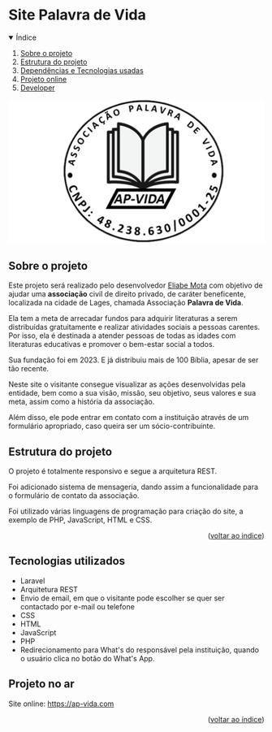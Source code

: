 # Site Palavra de Vida

<!-- Sumário -->
<details open>
  <summary name="indice">Índice</summary>
  <ol>
    <li><a href="#projeto">Sobre o projeto</a></li>
    <li><a href="#estrutura">Estrutura do projeto</a></li>
    <li><a href="#tecnologias">Dependências e Tecnologias usadas</a></li>
    <li><a href="#link">Projeto online</a></li>
    <li><a href="#developers">Developer</a></li>
  </ol>
</details>

<img src="public/assets/img/logo-ap-vida.png" alt="Logo da associação Palavra de Vida" style="width:50rem;" />

<h2 name="projeto"> Sobre o projeto </h2>

Este projeto será realizado pelo desenvolvedor <a href="https://github.com/Eliabe-Ribeiro-22">Eliabe Mota</a> com objetivo de ajudar uma **associação** civil de direito privado, de caráter beneficente, localizada na cidade de Lages, chamada Associação **Palavra de Vida**. 

Ela tem a meta de arrecadar fundos para adquirir literaturas a serem distribuídas gratuitamente e realizar atividades sociais a pessoas carentes. Por isso, ela é destinada a atender pessoas de todas as idades com literaturas educativas e promover o bem-estar social a todos.

Sua fundação foi em 2023. E já distribuiu mais de 100 Bíblia, apesar de ser tão recente.

Neste site o visitante consegue visualizar as ações desenvolvidas pela entidade, bem como a sua visão, missão, seu objetivo, seus valores e sua meta, assim como a história da associação.

Além disso, ele pode entrar em contato com a instituição através de um formulário apropriado, caso queira ser um sócio-contribuinte.

<h2 name="estrutura"> Estrutura do projeto  </h2>
O projeto é totalmente responsivo e segue a arquitetura REST.

Foi adicionado sistema de mensageria, dando assim a funcionalidade para o formulário de contato da associação.

Foi utilizado várias linguagens de programação para criação do site, a exemplo de PHP, JavaScript, HTML e CSS.
<p align="right">(<a href="#indice">voltar ao indice</a>)</p>

## Tecnologias utilizados

- Laravel
- Arquitetura REST
- Envio de email, em que o visitante pode escolher se quer ser contactado por e-mail ou telefone
- CSS
- HTML
- JavaScript
- PHP
- Redirecionamento para What's do responsável pela instituição, quando o usuário clica no botão do What's App.

## Projeto no ar

Site online: <https://ap-vida.com>

<p align="right">(<a href="#indice">voltar ao índice</a>)</p>
